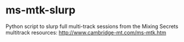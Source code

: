 ms-mtk-slurp
============

Python script to slurp full multi-track sessions from the Mixing Secrets multitrack resources: http://www.cambridge-mt.com/ms-mtk.htm

